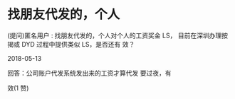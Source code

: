 # 找朋友代发的，个人

(提问)匿名用户 : 找朋友代发的，个人对个人的工资奖金 LS， 目前在深圳办理按揭或 DYD 过程中提供类似 LS，是否还有 效？

2018-05-13

回答：公司账户代发系统发出来的工资才算代发 要过夜，有

效(1 赞)